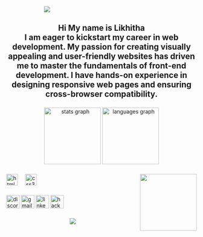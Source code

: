 <img style="padding-left:100px;" src="https://www.bing.com/th/id/OGC.2a53651a35816f499270d8275fd5318f?pid=1.7&rurl=https%3a%2f%2fcdn.dribbble.com%2fusers%2f2401141%2fscreenshots%2f5487982%2fdevelopers-gif-showcase.gif&ehk=Ws%2fvymfYeI2lEml4x%2fkcCvk7mIb71FXTk6a14cCSM6g%3d">
<h2 align="center">Hi
My name is Likhitha  <br>I am eager to kickstart my career in web development. My passion for creating visually appealing and user-friendly websites has driven me to master the fundamentals of front-end development. I have hands-on experience in designing responsive web pages and ensuring cross-browser compatibility.</h2>

###

<div align="center">
  <img src="https://github-readme-stats.vercel.app/api?username=Likhitha-152109&hide_title=false&hide_rank=false&show_icons=true&include_all_commits=true&count_private=true&disable_animations=false&theme=dracula&locale=en&hide_border=false" height="150" alt="stats graph"  />
  <img src="https://github-readme-stats.vercel.app/api/top-langs?username=Likhitha-152109&locale=en&hide_title=false&layout=compact&card_width=320&langs_count=5&theme=dracula&hide_border=false" height="150" alt="languages graph"  />
</div>

###

<img align="right" height="150" src="https://encrypted-tbn0.gstatic.com/images?q=tbn:ANd9GcQHqm3WYr1vgqG-u3xol6tbHW-JFeiTNhcGfA&s"  />

###

<div align="left">
  <img src="https://cdn.jsdelivr.net/gh/devicons/devicon/icons/html5/html5-original.svg" height="30" alt="html5 logo"  />
  <img width="12" />
  <img src="https://cdn.jsdelivr.net/gh/devicons/devicon/icons/css3/css3-original.svg" height="30" alt="css3 logo"  />
</div>

###

<div align="left">
  <img src="https://img.shields.io/static/v1?message=Discord&logo=discord&label=&color=7289DA&logoColor=white&labelColor=&style=for-the-badge" height="35" alt="discord logo"  />
  <img src="https://img.shields.io/static/v1?message=Gmail&logo=gmail&label=&color=D14836&logoColor=white&labelColor=&style=for-the-badge" height="35" alt="gmail logo"  />
  <img src="https://img.shields.io/static/v1?message=LinkedIn&logo=linkedin&label=&color=0077B5&logoColor=white&labelColor=&style=for-the-badge" height="35" alt="linkedin logo"  />
  <img src="https://img.shields.io/static/v1?message=HackerRank&logo=hackerrank&label=&color=2EC866&logoColor=white&labelColor=&style=for-the-badge" height="35" alt="hackerrank logo"  />
</div>

###

<div align="center">
  <img src="https://profile-counter.glitch.me/Likhitha-152109/count.svg?"  />
</div>

###
